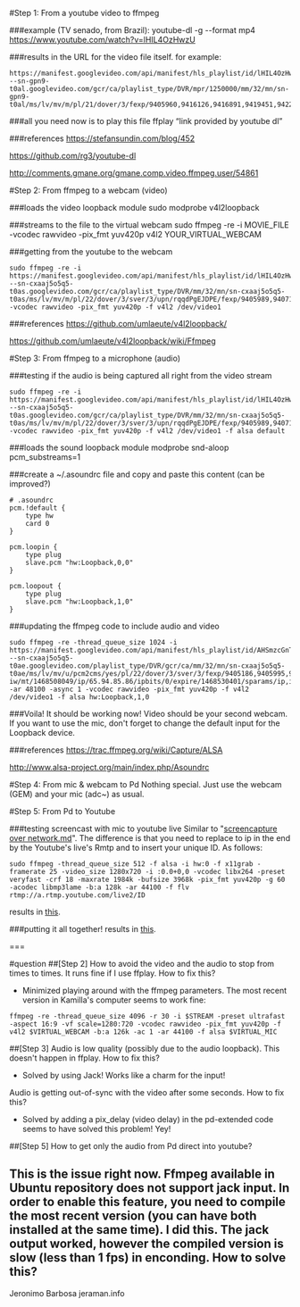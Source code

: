 
#Step 1: From a youtube video to ffmpeg

###example (TV senado, from Brazil):
youtube-dl -g --format mp4 https://www.youtube.com/watch?v=lHIL4OzHwzU

###results in the URL for the video file itself. for example: 
```
https://manifest.googlevideo.com/api/manifest/hls_playlist/id/lHIL4OzHwzU.1/itag/94/source/yt_live_broadcast/requiressl/yes/ratebypass/yes/live/1/cmbypass/yes/goi/160/sgoap/itag%3D140/sgovp/itag%3D135/hls_chunk_host/r1---sn-gpn9-t0al.googlevideo.com/gcr/ca/playlist_type/DVR/mpr/1250000/mm/32/mn/sn-gpn9-t0al/ms/lv/mv/m/pl/21/dover/3/fexp/9405960,9416126,9416891,9419451,9422596,9428398,9429745,9431012,9432363,9433096,9433380,9433946,9434709,9435361,9435400,9435490,9435526,9435876,9436607,9436835,9436986,9437066,9437285,9437552,9437742,9437898,9438326,9438332,9439365,9439616,9439652,9440158/sver/3/upn/PkYjV9LB2ew/mt/1467211520/ip/132.206.14.226/ipbits/0/expire/1467233191/sparams/ip,ipbits,expire,id,itag,source,requiressl,ratebypass,live,cmbypass,goi,sgoap,sgovp,hls_chunk_host,gcr,playlist_type,mpr,mm,mn,ms,mv,pl/signature/850F3DF9CA3152AD5504DA6B4B8AEE05B49CF085.093141E8C67973F95006605F6987A4A75795AD4D/key/dg_yt0/playlist/index.m3u8
```

###all you need now is to play this file
ffplay “link provided by youtube dl”

###references
https://stefansundin.com/blog/452

https://github.com/rg3/youtube-dl

http://comments.gmane.org/gmane.comp.video.ffmpeg.user/54861


#Step 2: From ffmpeg to a webcam (video)

###loads the video loopback module
sudo modprobe v4l2loopback

###streams to the file to the virtual webcam
sudo ffmpeg -re -i MOVIE_FILE -vcodec rawvideo -pix_fmt yuv420p v4l2 YOUR_VIRTUAL_WEBCAM

###getting from the youtube to the webcam
```
sudo ffmpeg -re -i https://manifest.googlevideo.com/api/manifest/hls_playlist/id/lHIL4OzHwzU.1/itag/94/source/yt_live_broadcast/requiressl/yes/ratebypass/yes/live/1/cmbypass/yes/goi/160/sgoap/itag%3D140/sgovp/itag%3D135/hls_chunk_host/r1---sn-cxaaj5o5q5-t0as.googlevideo.com/gcr/ca/playlist_type/DVR/mm/32/mn/sn-cxaaj5o5q5-t0as/ms/lv/mv/m/pl/22/dover/3/sver/3/upn/rqqdPgEJDPE/fexp/9405989,9407155,9416126,9416891,9419452,9420096,9422596,9427767,9428398,9431012,9433096,9433380,9433850,9433946,9435241,9435526,9435876,9436607,9436841,9437066,9437552,9437742,9437982,9438519,9438557,9438733,9439442,9439652,9439811/mt/1467235816/ip/65.94.85.86/ipbits/0/expire/1467257491/sparams/ip,ipbits,expire,id,itag,source,requiressl,ratebypass,live,cmbypass,goi,sgoap,sgovp,hls_chunk_host,gcr,playlist_type,mm,mn,ms,mv,pl/signature/120EFCFB10B3093EB14D58C1BA85DE281DDE0F80.8D13202941DE0F06D19FEBA6CC8426A38AAAAE6D/key/dg_yt0/playlist/index.m3u8 -vcodec rawvideo -pix_fmt yuv420p -f v4l2 /dev/video1
```

###references
https://github.com/umlaeute/v4l2loopback/

https://github.com/umlaeute/v4l2loopback/wiki/Ffmpeg


#Step 3: From ffmpeg to a microphone (audio)

###testing if the audio is being captured all right from the video stream
```
sudo ffmpeg -re -i https://manifest.googlevideo.com/api/manifest/hls_playlist/id/lHIL4OzHwzU.1/itag/94/source/yt_live_broadcast/requiressl/yes/ratebypass/yes/live/1/cmbypass/yes/goi/160/sgoap/itag%3D140/sgovp/itag%3D135/hls_chunk_host/r1---sn-cxaaj5o5q5-t0as.googlevideo.com/gcr/ca/playlist_type/DVR/mm/32/mn/sn-cxaaj5o5q5-t0as/ms/lv/mv/m/pl/22/dover/3/sver/3/upn/rqqdPgEJDPE/fexp/9405989,9407155,9416126,9416891,9419452,9420096,9422596,9427767,9428398,9431012,9433096,9433380,9433850,9433946,9435241,9435526,9435876,9436607,9436841,9437066,9437552,9437742,9437982,9438519,9438557,9438733,9439442,9439652,9439811/mt/1467235816/ip/65.94.85.86/ipbits/0/expire/1467257491/sparams/ip,ipbits,expire,id,itag,source,requiressl,ratebypass,live,cmbypass,goi,sgoap,sgovp,hls_chunk_host,gcr,playlist_type,mm,mn,ms,mv,pl/signature/120EFCFB10B3093EB14D58C1BA85DE281DDE0F80.8D13202941DE0F06D19FEBA6CC8426A38AAAAE6D/key/dg_yt0/playlist/index.m3u8 -vcodec rawvideo -pix_fmt yuv420p -f v4l2 /dev/video1 -f alsa default
```

###loads the sound loopback module
modprobe snd-aloop pcm_substreams=1

###create a ~/.asoundrc file and copy and paste this content (can be improved?)
```
# .asoundrc
pcm.!default {
	type hw
	card 0
} 

pcm.loopin {
	type plug
	slave.pcm "hw:Loopback,0,0"
}

pcm.loopout {
	type plug
	slave.pcm "hw:Loopback,1,0"
}
```

###updating the ffmpeg code to include audio and video
```
sudo ffmpeg -re -thread_queue_size 1024 -i https://manifest.googlevideo.com/api/manifest/hls_playlist/id/AHSmzcGnTFg.1/itag/94/source/yt_live_broadcast/requiressl/yes/ratebypass/yes/live/1/cmbypass/yes/goi/160/sgoap/itag%3D140/sgovp/itag%3D135/hls_chunk_host/r8---sn-cxaaj5o5q5-t0ae.googlevideo.com/playlist_type/DVR/gcr/ca/mm/32/mn/sn-cxaaj5o5q5-t0ae/ms/lv/mv/u/pcm2cms/yes/pl/22/dover/3/sver/3/fexp/9405186,9405995,9416126,9416891,9419452,9422596,9425620,9428398,9431012,9433096,9433223,9433425,9433946,9434904,9434904,9435526,9435876,9437066,9437262,9437553,9437742,9438227,9438663,9438816,9439124,9439185,9439412,9439497,9439652,9439828,9441086,9441560,9441716/upn/loCLjutR-iw/mt/1468508049/ip/65.94.85.86/ipbits/0/expire/1468530401/sparams/ip,ipbits,expire,id,itag,source,requiressl,ratebypass,live,cmbypass,goi,sgoap,sgovp,hls_chunk_host,playlist_type,gcr,mm,mn,ms,mv,pcm2cms,pl/signature/30CBE22045D5984D983F9949BFD4D0D56808EC1A.493BBF5F2CF4263DD90F49964550EB3DE6447686/key/dg_yt0/playlist/index.m3u8 -ar 48100 -async 1 -vcodec rawvideo -pix_fmt yuv420p -f v4l2 /dev/video1 -f alsa hw:Loopback,1,0
```

###Voila!
It should be working now! Video should be your second webcam. If you want to use the mic, don't forget to change the default input for the Loopback device.

###references
https://trac.ffmpeg.org/wiki/Capture/ALSA

http://www.alsa-project.org/main/index.php/Asoundrc

#Step 4: From mic & webcam to Pd
Nothing special. Just use the webcam (GEM) and your mic (adc~) as usual.

#Step 5: From Pd to Youtube

###testing screencast with mic to youtube live
Similar to "[screencapture over network.md](https://github.com/jeraman/projetoProibidao/blob/master/screencapture%20over%20network.md)". The difference is that you need to replace to ip in the end by the Youtube's live's Rmtp and to insert your unique ID. As follows:
```
sudo ffmpeg -thread_queue_size 512 -f alsa -i hw:0 -f x11grab -framerate 25 -video_size 1280x720 -i :0.0+0,0 -vcodec libx264 -preset veryfast -crf 18 -maxrate 1984k -bufsize 3968k -pix_fmt yuv420p -g 60 -acodec libmp3lame -b:a 128k -ar 44100 -f flv rtmp://a.rtmp.youtube.com/live2/ID
```
results in [this](https://www.youtube.com/watch?v=TRvnPGPc15Q).

###putting it all together!
results in [this](https://www.youtube.com/watch?v=mxL786aV-6U).


===

#question
##[Step 2] 
How to avoid the video and the audio to stop from times to times. It runs fine if I use ffplay. How to fix this?
- Minimized playing around with the ffmpeg parameters. The most recent version in Kamilla's computer seems to work fine:
```
ffmpeg -re -thread_queue_size 4096 -r 30 -i $STREAM -preset ultrafast -aspect 16:9 -vf scale=1280:720 -vcodec rawvideo -pix_fmt yuv420p -f v4l2 $VIRTUAL_WEBCAM -b:a 126k -ac 1 -ar 44100 -f alsa $VIRTUAL_MIC
```

##[Step 3] 
Audio is low quality (possibly due to the audio loopback). This doesn't happen in ffplay. How to fix this?
- Solved by using Jack! Works like a charm for the input!

Audio is getting out-of-sync with the video after some seconds. How to fix this?
- Solved by adding a pix_delay (video delay) in the pd-extended code seems to have solved this problem! Yey!

##[Step 5] 
How to get only the audio from Pd direct into youtube? 

This is the issue right now. Ffmpeg available in Ubuntu repository does not support jack input. In order to enable this feature, you need to compile the most recent version (you can have both installed at the same time). I did this. The jack output worked, however the compiled version is slow (less than 1 fps) in enconding. How to solve this?
-- 
Jeronimo Barbosa
jeraman.info
